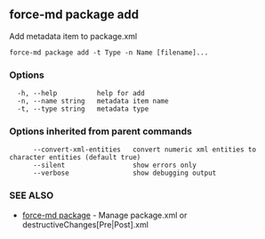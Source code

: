 ## force-md package add

Add metadata item to package.xml

```
force-md package add -t Type -n Name [filename]...
```

### Options

```
  -h, --help          help for add
  -n, --name string   metadata item name
  -t, --type string   metadata type
```

### Options inherited from parent commands

```
      --convert-xml-entities   convert numeric xml entities to character entities (default true)
      --silent                 show errors only
      --verbose                show debugging output
```

### SEE ALSO

* [force-md package](force-md_package.md)	 - Manage package.xml or destructiveChanges[Pre|Post].xml


